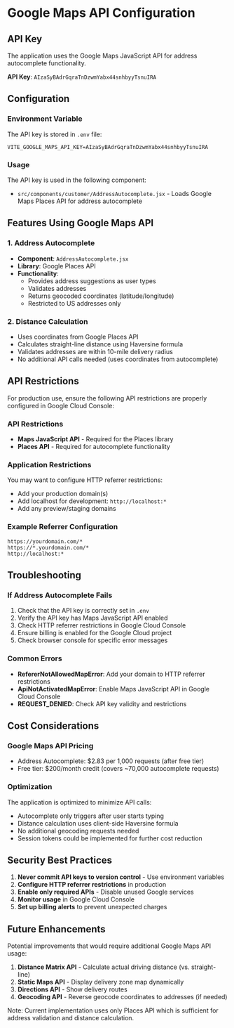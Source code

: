 # Google Maps API Configuration

## API Key
The application uses the Google Maps JavaScript API for address autocomplete functionality.

**API Key**: `AIzaSyBAdrGqraTnDzwmYabx44snhbyyTsnuIRA`

## Configuration

### Environment Variable
The API key is stored in `.env` file:
```
VITE_GOOGLE_MAPS_API_KEY=AIzaSyBAdrGqraTnDzwmYabx44snhbyyTsnuIRA
```

### Usage
The API key is used in the following component:
- `src/components/customer/AddressAutocomplete.jsx` - Loads Google Maps Places API for address autocomplete

## Features Using Google Maps API

### 1. Address Autocomplete
- **Component**: `AddressAutocomplete.jsx`
- **Library**: Google Places API
- **Functionality**:
  - Provides address suggestions as user types
  - Validates addresses
  - Returns geocoded coordinates (latitude/longitude)
  - Restricted to US addresses only

### 2. Distance Calculation
- Uses coordinates from Google Places API
- Calculates straight-line distance using Haversine formula
- Validates addresses are within 10-mile delivery radius
- No additional API calls needed (uses coordinates from autocomplete)

## API Restrictions

For production use, ensure the following API restrictions are properly configured in Google Cloud Console:

### API Restrictions
- **Maps JavaScript API** - Required for the Places library
- **Places API** - Required for autocomplete functionality

### Application Restrictions
You may want to configure HTTP referrer restrictions:
- Add your production domain(s)
- Add localhost for development: `http://localhost:*`
- Add any preview/staging domains

### Example Referrer Configuration
```
https://yourdomain.com/*
https://*.yourdomain.com/*
http://localhost:*
```

## Troubleshooting

### If Address Autocomplete Fails
1. Check that the API key is correctly set in `.env`
2. Verify the API key has Maps JavaScript API enabled
3. Check HTTP referrer restrictions in Google Cloud Console
4. Ensure billing is enabled for the Google Cloud project
5. Check browser console for specific error messages

### Common Errors
- **RefererNotAllowedMapError**: Add your domain to HTTP referrer restrictions
- **ApiNotActivatedMapError**: Enable Maps JavaScript API in Google Cloud Console
- **REQUEST_DENIED**: Check API key validity and restrictions

## Cost Considerations

### Google Maps API Pricing
- Address Autocomplete: $2.83 per 1,000 requests (after free tier)
- Free tier: $200/month credit (covers ~70,000 autocomplete requests)

### Optimization
The application is optimized to minimize API calls:
- Autocomplete only triggers after user starts typing
- Distance calculation uses client-side Haversine formula
- No additional geocoding requests needed
- Session tokens could be implemented for further cost reduction

## Security Best Practices

1. **Never commit API keys to version control** - Use environment variables
2. **Configure HTTP referrer restrictions** in production
3. **Enable only required APIs** - Disable unused Google services
4. **Monitor usage** in Google Cloud Console
5. **Set up billing alerts** to prevent unexpected charges

## Future Enhancements

Potential improvements that would require additional Google Maps API usage:
1. **Distance Matrix API** - Calculate actual driving distance (vs. straight-line)
2. **Static Maps API** - Display delivery zone map dynamically
3. **Directions API** - Show delivery routes
4. **Geocoding API** - Reverse geocode coordinates to addresses (if needed)

Note: Current implementation uses only Places API which is sufficient for address validation and distance calculation.
